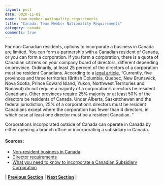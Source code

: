 ```yaml
---
layout: post
date: 0020-11-01
name: team-member-nationality-requirements
title: "Canada: Team Member Nationality Requirements"
category: canada
comments: true
---
```


For non-Canadian residents, options to incorporate a business in Canada are limited. You can form a partnership with a Canadian resident of Canada, or you can form a corporation. If you form a corporation, there is a quota of Canadian citizens on your company board of directors, different depending on province.  Ordinarily, at least 25 percent of the directors of a corporation must be resident Canadians. 
According to a [legal article](https://www.lexology.com/library/detail.aspx?g=557ab8ec-4b8e-4c38-bb89-66ff13268669), 
“Currently, five provinces and three territories (British Columbia, Quebec, New Brunswick, Nova Scotia, Prince Edward Island, Yukon, Northwest Territories and Nunavut) do not require a majority of a corporation’s directors be resident Canadians. Other provinces require 25% majority or at least 50% of the directors be residents of Canada. Under Alberta, Saskatchewan and the federal jurisdiction, 25% of a corporation’s directors must be resident Canadians except where the corporation has fewer than 4 directors, in which case at least one director must be a resident Canadian. “

Corporations incorporated outside of Canada can operate in Canada by either opening a branch office or incorporating a subsidiary in Canada.

#### Sources:
- [Non-resident business in Canada](https://www.thebalance.com/nonresident-business-in-canada-2948595)
- [Director requirements](https://www.ic.gc.ca/eic/site/cd-dgc.nsf/eng/cs06643.html#toc-01.01)
- [What you need to know to incorporate a Canadian Subsidiary Corporation](https://www.lexology.com/library/detail.aspx?g=557ab8ec-4b8e-4c38-bb89-66ff13268669)



| **[Previous Section]( https://neo-project.github.io/global-blockchain-compliance-hub//canada/canada-registry-requirements.html)** | **[Next Section]( https://neo-project.github.io/global-blockchain-compliance-hub//canada/canada-tax-and-auditing-requirements.html)** |

